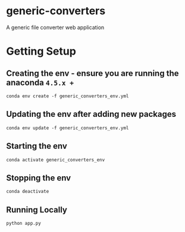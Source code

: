 # generic-converters
A generic file converter web application

# Getting Setup

## Creating the env - ensure you are running the anaconda `4.5.x +`
```
conda env create -f generic_converters_env.yml
```

## Updating the env after adding new packages
```
conda env update -f generic_converters_env.yml
```

## Starting the env
```
conda activate generic_converters_env
```

## Stopping the env
```
conda deactivate
```

## Running Locally
```
python app.py
```
